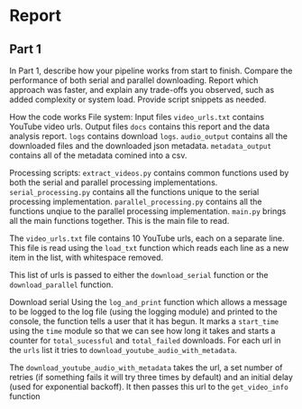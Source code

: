 # Report

## Part 1
In Part 1, describe how your pipeline works from start to finish. Compare the performance of both serial and parallel downloading. Report which approach was faster, and explain any trade-offs you observed, such as added complexity or system load. Provide script snippets as needed.

How the code works
File system:
Input files
`video_urls.txt` contains YouTube video urls. 
Output files
`docs` contains this report and the data analysis report.
`logs` contains download `logs`.
`audio_output` contains all the downloaded files and the downloaded json metadata. 
`metadata_output` contains all of the metadata comined into a csv. 

Processing scripts:
`extract_videos.py` contains common functions used by both the serial and parallel processing implementations.
`serial_processing.py` contains all the functions unique to the serial processing implementation.
`parallel_processing.py` contains all the functions unqiue to the parallel processing implementation.
`main.py` brings all the main functions together. This is the main file to read. 


The `video_urls.txt` file contains 10 YouTube urls, each on a separate line. This file is read using the `load_txt` function which reads each line as a new item in the list, with whitespace removed. 

This list of urls is passed to either the `download_serial` function or the `download_parallel` function.

Download serial
Using the `log_and_print` function which allows a message to be logged to the log file (using the logging module) and printed to the console, the function tells a user that it has begun.
It marks a `start_time` using the `time` module so that we can see how long it takes and starts a counter for `total_sucessful` and `total_failed` downloads. 
For each url in the `urls` list it tries to `download_youtube_audio_with_metadata`. 

The `download_youtube_audio_with_metadata` takes the url, a set number of retries (if something fails it will try three times by default) and an initial delay (used for exponential backoff). It then passes this url to the `get_video_info` function 


